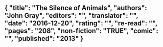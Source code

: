 {
 "title": "The Silence of Animals",
 "authors": "John Gray",
 "editors": "",
 "translator": "",
 "date": "2016-12-20",
 "rating": "",
 "re-read": "",
 "pages": "208",
 "non-fiction": "TRUE",
 "comic": "",
 "published": "2013"
}
---


